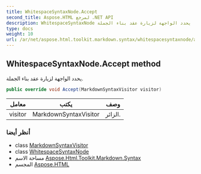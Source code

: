 ```yaml
---
title: WhitespaceSyntaxNode.Accept
second_title: Aspose.HTML لمرجع .NET API
description: WhitespaceSyntaxNode طريقة. يحدد الواجهة لزيارة عقد بناء الجملة.
type: docs
weight: 10
url: /ar/net/aspose.html.toolkit.markdown.syntax/whitespacesyntaxnode/accept/
---
```

## WhitespaceSyntaxNode.Accept method

يحدد الواجهة لزيارة عقد بناء الجملة.

```csharp
public override void Accept(MarkdownSyntaxVisitor visitor)
```

| معامل | يكتب | وصف |
| --- | --- | --- |
| visitor | MarkdownSyntaxVisitor | الزائر. |

### أنظر أيضا

* class [MarkdownSyntaxVisitor](../../markdownsyntaxvisitor/)
* class [WhitespaceSyntaxNode](../)
* مساحة الاسم [Aspose.Html.Toolkit.Markdown.Syntax](../../whitespacesyntaxnode/)
* المجسم [Aspose.HTML](../../../)


